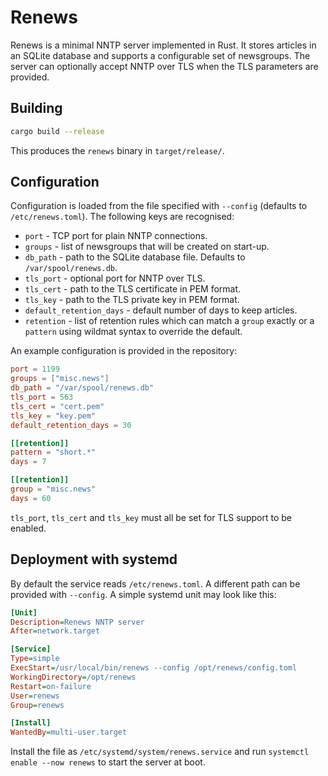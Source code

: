 # Renews

Renews is a minimal NNTP server implemented in Rust.  It stores articles in an
SQLite database and supports a configurable set of newsgroups.  The server can
optionally accept NNTP over TLS when the TLS parameters are provided.

## Building

```bash
cargo build --release
```
This produces the `renews` binary in `target/release/`.

## Configuration

Configuration is loaded from the file specified with `--config` (defaults to
`/etc/renews.toml`). The
following keys are recognised:

- `port` - TCP port for plain NNTP connections.
- `groups` - list of newsgroups that will be created on start-up.
- `db_path` - path to the SQLite database file. Defaults to `/var/spool/renews.db`.
- `tls_port` - optional port for NNTP over TLS.
- `tls_cert` - path to the TLS certificate in PEM format.
- `tls_key` - path to the TLS private key in PEM format.
- `default_retention_days` - default number of days to keep articles.
- `retention` - list of retention rules which can match a `group` exactly or a
  `pattern` using wildmat syntax to override the default.

An example configuration is provided in the repository:

```toml
port = 1199
groups = ["misc.news"]
db_path = "/var/spool/renews.db"
tls_port = 563
tls_cert = "cert.pem"
tls_key = "key.pem"
default_retention_days = 30

[[retention]]
pattern = "short.*"
days = 7

[[retention]]
group = "misc.news"
days = 60
```

`tls_port`, `tls_cert` and `tls_key` must all be set for TLS support to be
enabled.

## Deployment with systemd

By default the service reads `/etc/renews.toml`. A different path can be
provided with `--config`. A simple systemd unit may look like this:

```ini
[Unit]
Description=Renews NNTP server
After=network.target

[Service]
Type=simple
ExecStart=/usr/local/bin/renews --config /opt/renews/config.toml
WorkingDirectory=/opt/renews
Restart=on-failure
User=renews
Group=renews

[Install]
WantedBy=multi-user.target
```

Install the file as `/etc/systemd/system/renews.service` and run
`systemctl enable --now renews` to start the server at boot.

